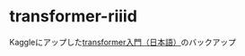 # transformer-riiid
Kaggleにアップした[transformer入門（日本語）](https://www.kaggle.com/tomokiyoshida/transformer/)のバックアップ
